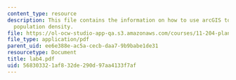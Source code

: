 ```yaml
---
content_type: resource
description: This file contains the information on how to use arcGIS to visualize
  population density.
file: https://ol-ocw-studio-app-qa.s3.amazonaws.com/courses/11-204-planning-communications-and-digital-media-fall-2004/568303321af832de290d97aa4133f7af_lab4.pdf
file_type: application/pdf
parent_uid: ee6e388e-ac5a-cecb-daa7-9b9babe1de31
resourcetype: Document
title: lab4.pdf
uid: 56830332-1af8-32de-290d-97aa4133f7af
---
```

